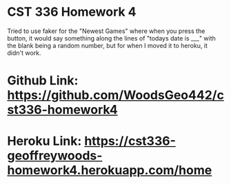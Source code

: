 # CST 336 Homework 4

Tried to use faker for the "Newest Games" where when you press the button, it would say something along the lines of "todays date is ___" with the blank being a random number, but for when I moved it to heroku, it didn't work.

# Github Link: https://github.com/WoodsGeo442/cst336-homework4

# Heroku Link: https://cst336-geoffreywoods-homework4.herokuapp.com/home
